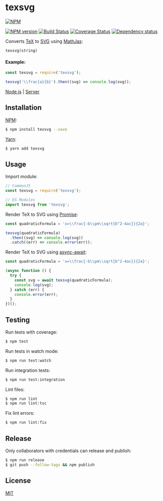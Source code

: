 # texsvg

[![NPM](https://nodei.co/npm/texsvg.png)](https://nodei.co/npm/texsvg/)

[![NPM version](https://img.shields.io/npm/v/texsvg.svg)](https://www.npmjs.com/package/texsvg)
[![Build Status](https://travis-ci.org/remarkablemark/texsvg.svg?branch=master)](https://travis-ci.org/remarkablemark/texsvg)
[![Coverage Status](https://coveralls.io/repos/github/remarkablemark/texsvg/badge.svg?branch=master)](https://coveralls.io/github/remarkablemark/texsvg?branch=master)
[![Dependency status](https://david-dm.org/remarkablemark/texsvg.svg)](https://david-dm.org/remarkablemark/texsvg)

Converts [TeX](https://en.wikipedia.org/wiki/TeX) to [SVG](https://en.wikipedia.org/wiki/Scalable_Vector_Graphics) using [MathJax](https://www.mathjax.org/):

```
texsvg(string)
```

#### Example:

```js
const texsvg = require('texsvg');

texsvg('\\frac{a}{b}').then((svg) => console.log(svg));
```

[Node.js](https://repl.it/@remarkablemark/texsvg) | [Server](https://repl.it/@remarkablemark/texsvg-server)

## Installation

[NPM](https://www.npmjs.com/package/texsvg):

```sh
$ npm install texsvg --save
```

[Yarn](https://yarnpkg.com/package/texsvg):

```sh
$ yarn add texsvg
```

## Usage

Import module:

```js
// CommonJS
const texsvg = require('texsvg');

// ES Modules
import texsvg from 'texsvg';
```

Render TeX to SVG using [Promise](https://developer.mozilla.org/en-US/docs/Web/JavaScript/Reference/Global_Objects/Promise):

```js
const quadraticFormula = 'x=\\frac{-b\\pm\\sqrt{b^2-4ac}}{2a}';

texsvg(quadraticFormula)
  .then((svg) => console.log(svg))
  .catch((err) => console.error(err));
```

Render TeX to SVG using [async-await](https://developer.mozilla.org/en-US/docs/Web/JavaScript/Reference/Global_Objects/Promise):

```js
const quadraticFormula = 'x=\\frac{-b\\pm\\sqrt{b^2-4ac}}{2a}';

(async function () {
  try {
    const svg = await texsvg(quadraticFormula);
    console.log(svg);
  } catch (err) {
    console.error(err);
  }
})();
```

## Testing

Run tests with coverage:

```sh
$ npm test
```

Run tests in watch mode:

```sh
$ npm run test:watch
```

Run integration tests:

```sh
$ npm run test:integration
```

Lint files:

```sh
$ npm run lint
$ npm run lint:tsc
```

Fix lint errors:

```sh
$ npm run lint:fix
```

## Release

Only collaborators with credentials can release and publish:

```sh
$ npm run release
$ git push --follow-tags && npm publish
```

## License

[MIT](https://github.com/remarkablemark/texsvg/blob/master/LICENSE)
